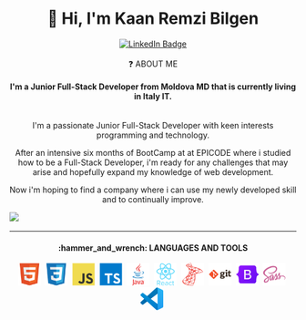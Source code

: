 <div align="center">


  <h1>🖖 Hi, I'm Kaan Remzi Bilgen</h1>


<div align="center">
 
  <div id="badges">
    <a href="https://www.linkedin.com/in/kaan-bilgen-developer/">
      <img src="https://img.shields.io/badge/LinkedIn-blue?style=for-the-badge&logo=linkedin&logoColor=white" alt="LinkedIn Badge"/>
    </a>
  </div>
  <br>
 ❓ ABOUT ME <br> <br>
  <strong>I'm a Junior Full-Stack Developer from Moldova MD that is currently living in Italy IT.</strong> <br> <br> <br>
</div>
</div>

<div align="center">
I'm a passionate Junior Full-Stack Developer with keen interests programming and technology.

After an intensive six months of BootCamp at at EPICODE where i studied how to be a Full-Stack Developer, i'm ready for any challenges that may arise and hopefully expand my knowledge of web development.

Now i'm hoping to find a company where i can use my newly developed skill and to continually improve.
<br>

 <div align="left"> 
  
   ![](https://komarev.com/ghpvc/?username=Rekabil&color=red)
  
 </div>
 
<div align="center">
 <hr>
<h4> :hammer_and_wrench: LANGUAGES AND TOOLS </h4>
</div>

<div>
  <img src="https://github.com/devicons/devicon/blob/master/icons/html5/html5-original.svg" title="Html5" alt="hmlt" width="40" height="40"/>&nbsp;
  <img src="https://github.com/devicons/devicon/blob/master/icons/css3/css3-original.svg" title="CSS" alt="CSS" width="40" height="40"/>&nbsp;
  <img src="https://github.com/devicons/devicon/blob/master/icons/javascript/javascript-original.svg" title="JS" alt="Js" width="40" height="40"/>&nbsp;
  <img src="https://github.com/devicons/devicon/blob/master/icons/typescript/typescript-original.svg" title="Typescript" alt="Ts" width="40" height="40"/>&nbsp;
  <img src="https://github.com/devicons/devicon/blob/master/icons/java/java-original-wordmark.svg" title="Java" alt="Java" width="40" height="40"/>&nbsp;
  <img src="https://github.com/devicons/devicon/blob/master/icons/react/react-original-wordmark.svg" title="React" alt="react" width="40"    height="40"/>&nbsp;
  <img src="https://github.com/devicons/devicon/blob/master/icons/microsoftsqlserver/microsoftsqlserver-plain.svg" title="SQL" alt="Sass" width="40" height="40"/>&nbsp;
  <img src="https://github.com/devicons/devicon/blob/master/icons/git/git-original-wordmark.svg" title="Git" alt="Git" width="40" height="40"/>&nbsp;
 <img src="https://github.com/devicons/devicon/blob/master/icons/bootstrap/bootstrap-original.svg" title="Bootstrap" alt="bootstrap" width="40" height="40"/>&nbsp;
  <img src="https://github.com/devicons/devicon/blob/master/icons/sass/sass-original.svg" title="SASS" alt="Sass" width="40" height="40"/>&nbsp;
  <img src="https://github.com/devicons/devicon/blob/master/icons/vscode/vscode-original.svg" title="VsCode" alt="VsCore" width="40" height="40"/>&nbsp;
</div>
